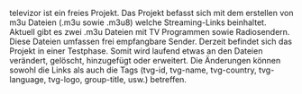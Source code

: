televizor ist ein freies Projekt. Das Projekt befasst sich mit dem erstellen von m3u Dateien (.m3u sowie .m3u8) welche Streaming-Links beinhaltet. Aktuell gibt es zwei .m3u Dateien mit TV Programmen sowie Radiosendern. Diese Dateien umfassen frei empfangbare Sender. Derzeit befindet sich das Projekt in einer Testphase. Somit wird laufend etwas an den Dateien verändert, gelöscht, hinzugefügt oder erweitert. Die Änderungen können sowohl die Links als auch die Tags (tvg-id, tvg-name, tvg-country, tvg-language, tvg-logo, group-title, usw.) betreffen.
